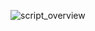 ![script_overview](https://github.com/trulybeloved/Rekai/assets/142145150/1dc848b1-559a-4d60-a3f7-2748ab4f1b9a)
